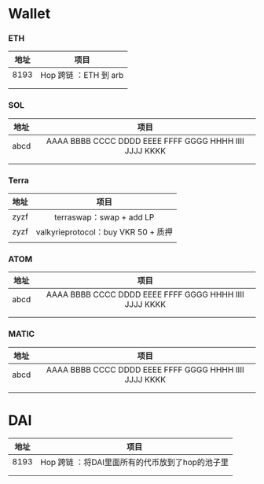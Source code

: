 # Wallet

### ETH

| 地址 |         项目          |
| :--: | :-------------------: |
| 8193 | Hop 跨链 ：ETH 到 arb |
|      |                       |
|      |                       |

### SOL

| 地址 |                          项目                          |
| :--: | :----------------------------------------------------: |
| abcd | AAAA BBBB CCCC DDDD EEEE FFFF GGGG HHHH IIII JJJJ KKKK |
|      |                                                        |
|      |                                                        |

### Terra

| 地址 |                项目                 |
| :--: | :---------------------------------: |
| zyzf |      terraswap：swap + add LP       |
| zyzf | valkyrieprotocol：buy VKR 50 + 质押 |
|      |                                     |

### ATOM

| 地址 |                          项目                          |
| :--: | :----------------------------------------------------: |
| abcd | AAAA BBBB CCCC DDDD EEEE FFFF GGGG HHHH IIII JJJJ KKKK |
|      |                                                        |
|      |                                                        |

### MATIC

| 地址 |                          项目                          |
| :--: | :----------------------------------------------------: |
| abcd | AAAA BBBB CCCC DDDD EEEE FFFF GGGG HHHH IIII JJJJ KKKK |
|      |                                                        |
|      |                                                        |



# DAI

| 地址 |                      项目                       |
| :--: | :---------------------------------------------: |
| 8193 | Hop 跨链 ：将DAI里面所有的代币放到了hop的池子里 |
|      |                                                 |
|      |                                                 |

